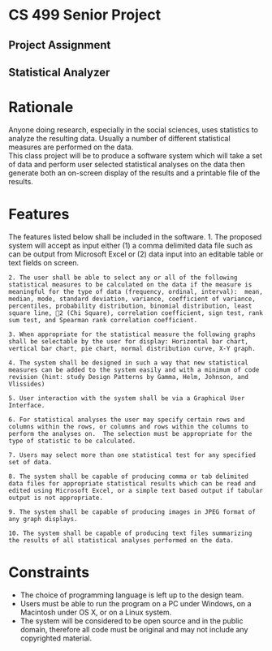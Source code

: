 # CS 499 Senior Project
## Project Assignment
## Statistical Analyzer

# Rationale
Anyone doing research, especially in the social sciences, uses statistics to analyze the resulting data.  Usually a number of different statistical measures are performed on the data.  
This class project will be to produce a software system which will take a set of data and perform user selected statistical analyses on the data then generate both an on-screen display of the results and a printable file of the results.

# Features
The features listed below shall be included in the software.
    1. The proposed system will accept as input either (1) a comma delimited data file such as can be output from Microsoft Excel or (2) data input into an editable table or text fields on screen.

    2. The user shall be able to select any or all of the following statistical measures to be calculated on the data if the measure is meaningful for the type of data (frequency, ordinal, interval):  mean, median, mode, standard deviation, variance, coefficient of variance, percentiles, probability distribution, binomial distribution, least square line, 2 (Chi Square), correlation coefficient, sign test, rank sum test, and Spearman rank correlation coefficient.

    3. When appropriate for the statistical measure the following graphs shall be selectable by the user for display: Horizontal bar chart, vertical bar chart, pie chart, normal distribution curve, X-Y graph.

    4. The system shall be designed in such a way that new statistical measures can be added to the system easily and with a minimum of code revision (hint: study Design Patterns by Gamma, Helm, Johnson, and Vlissides)

    5. User interaction with the system shall be via a Graphical User Interface.

    6. For statistical analyses the user may specify certain rows and columns within the rows, or columns and rows within the columns to perform the analyses on.  The selection must be appropriate for the type of statistic to be calculated.

    7. Users may select more than one statistical test for any specified set of data.

    8. The system shall be capable of producing comma or tab delimited data files for appropriate statistical results which can be read and edited using Microsoft Excel, or a simple text based output if tabular output is not appropriate.

    9. The system shall be capable of producing images in JPEG format of any graph displays.

    10. The system shall be capable of producing text files summarizing the results of all statistical analyses performed on the data. 

# Constraints
* The choice of programming language is left up to the design team.
* Users must be able to run the program on a PC under Windows, on a Macintosh under OS X, or on a Linux system. 
* The system will be considered to be open source and in the public domain, therefore all code must be original and may not include any copyrighted material.
